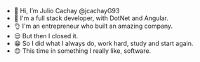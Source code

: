 - 👋 Hi, I’m Julio Cachay @jcachayG93
- 👀  I'm a full stack developer, with DotNet and Angular.
- 👌 I'm an entrepreneur who built an amazing company.
- 😒 But then I closed it.
- 😁 So I did what I always do, work hard, study and start again.
- 😊 This time in something I really like, software.

<!---
jcachayG93/jcachayG93 is a ✨ special ✨ repository because its `README.md` (this file) appears on your GitHub profile.
You can click the Preview link to take a look at your changes.
--->
